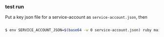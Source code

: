 ### test run
Put a key json file for a service-account as `service-account.json`, then
```bash

$ env SERVICE_ACCOUNT_JSON=$(base64 -w 0 service-account.json) ruby main.rb {sheet's id}
```
